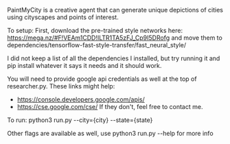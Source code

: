 PaintMyCity is a creative agent that can generate unique depictions of cities
using cityscapes and points of interest.


To setup:
First, download the pre-trained style networks here:
https://mega.nz/#F!VEAm1CDD!ILTR1TA5zFJ_Cp9I5DRofg
and move them to dependencies/tensorflow-fast-style-transfer/fast_neural_style/

I did not keep a list of all the dependencies I installed, but try running it
and pip install whatever it says it needs and it should work.

You will need to provide google api credentials as well at the top of
researcher.py.
These links might help:
 - https://console.developers.google.com/apis/
 - https://cse.google.com/cse/
If they don't, feel free to contact me.


To run:
python3 run.py --city={city} --state={state}

Other flags are available as well, use python3 run.py --help for more info
